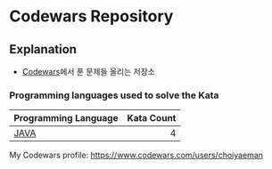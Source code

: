 # Codewars Repository

## Explanation
- [Codewars](www.codewars.com)에서 푼 문제들 올리는 저장소

### Programming languages used to solve the Kata

|    Programming Language    |	Kata Count  |
|----------|----------------:|
| [JAVA](https://github.com/choiyaeman/codewars/tree/main/language/java) |4|

My Codewars profile: https://www.codewars.com/users/choiyaeman
